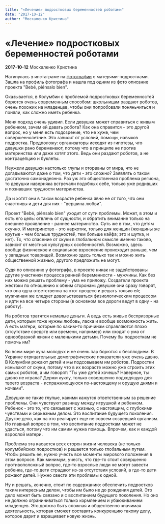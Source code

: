```yaml
---
title: "«Лечение» подростковых беременностей роботами"
date: "2017-10-12"
author: "Москаленко Кристина"
---
```


# «Лечение» подростковых беременностей роботами

**2017-10-12** Москаленко Кристина

Наткнулась в инстаграме на [фотографии](https://www.instagram.com/p/BZivcXEnmOf/) с матерями-подростками. Зашла на профиль фотографа и нашла под одним из фото описание проекта "Bebé, piénsalo bien".

Оказывается, в Колумбии с проблемой подростковых беременностей борются очень современным способом: школьницам раздают роботов, очень похожих на младенцев, чтобы они попробовали поняньчиться и поняли, как сложно иметь ребенка.

Меня подход очень удивил. Если девушка может справиться с живым ребенком, зачем ей давать робота? Как она справится – это другой вопрос, но у меня есть подозрение, что не хуже, чем совершеннолетние. Это зависит от условий, помощи, навыков подростка. Предположу: организаторы исходят из гипотезы, что девушки рано беременеют, потому что в принципе не против материнства или даже хотят этого. Ведь они раздают роботов, а не контрацепцию и буклеты.

Неужели девушки настолько глупы и оторваны от мира, что не догадываются даже о том, что дети - это сложно? Заявлять о таком достаточно самонадеянно. Раз уж это общественная проблема региона, то девушки наверняка встречали подобных себе, только уже родивших и познавших трудности материнства.

Да и хотят они в таком возрасте ребенка явно не от того, что они счастливы и дети для них - "вершина любви".

Проект "Bebé, piénsalo bien" уходит от сути проблемы. Может, в этом и есть его цель: отвлечь от сущности, и обратить внимание только на внешнее проявление - раннее материнство. Суть же в том, что детям скучно. И материнство - это наркотик, только для женщин (женщины же крутые - чем больше трудностей, тем больше кайфа; это и шутка, и нет). То, что спасение от скуки в глобальном смысле именно таково, зависит от местных культурных особенностей. Возможно, здесь вообще физическое и социальное взросление происходит раньше, чем у западных товарищей. Возможно здесь только так и можно жить общественной жизнью, другого предложить не могут.

Судя по описанию у фотографа, в проекте никак не задействованы другие участники процесса ранней беременности - мужчины. Как без них можно решать проблему - ума не приложу. Создатели проекта жестоки по отношению к обеим сторонам: девушке они сразу говорят, что она одна ответственна за этот процесс и решать только ей; мужчинам же следует довольствоваться физиологическим процессом и идти на все четыре стороны (в основном все дороги ведут в одну - на работу).

На роботов тратятся немалые деньги. А ведь есть живые беспризорные дети, которым тоже нужны любовь, ласка и вообще возможность жить. А есть матери, которые по каким-то причинам справляются плохо (отсутствие средств или времени, например) или сходят с ума от однообразной жизни с маленькими детьми. Почему бы подросткам не помочь им?

Во всем мире куча молодых и не очень пар борются с бесплодием. В Украине отрицательные демографические показатели уже очень давно. В Колумбии рожают детей и мы подсовываем им роботов. Подростки изнывают от скуки, потому что в их возрасте можно уже строить этих самых роботов, а им говорят: "Ты уже детей хочешь? Наверное, ты давно не играла? Держи куклу, только совершенно подходящую для твоего возраста - испражняющуюся по-настоящему и орущую днями и ночами".

Девушки не такие глупые, какими кажутся ответственным за решение проблемы. Они чувствуют разницу между игрушкой и ребенком. Ребенок - это то, что связывает с жизнью, с настоящим, с глубокими чувствами и серьезным делом. Это воспитание будущего поколения. Другое дело, как на это реагирует еще не совсем созревший организм. Но главный вопрос в том, что воспитание подросткам может не удасться, потому что им самим нужна помощь. Впрочем, как и каждой взрослой матери.

Проблема эта касается всех сторон жизни человека (не только колумбийских подростков) и решается только глобальным путем. Чтобы решить ее, нужно учесть все моменты мирового положения в этом вопросе. Как минимум, учесть, что где-то стоит совершенно противоположный вопрос, где-то взрослые люди не могут завести ребенка, где-то дети страдают из-за отсутствия условий, а где-то дети рожают детей. Нужно свести эти проблемы к одной.

Ну и решать, конечно, стоит по содержанию: обеспечить подростков таким интересным делом, чтобы им было не до рождения детей. Это дело может быть связано и с воспитанием будущего поколения. Но оно не должно ограничиваться только кормлением и убаюкиванием младенцев. Это должна быть сложная и общественно значимая деятельность, которая сможет составить конкуренцию такому делу, которое дарит и взращивает новую жизнь.